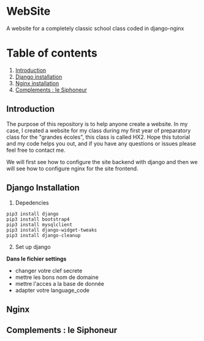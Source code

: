 # WebSite
A website for a completely classic school class coded in django-nginx 

# Table of contents
1. [Introduction](#introduction)
2. [Django installation](#Django)
3. [Nginx installation](#Nginx)
4. [Complements : le Siphoneur](#Siphoneur)

## Introduction <a name="introduction"></a>
The purpose of this repository is to help anyone create a website. In my case, I created a website for my class during my first year of preparatory class for the "grandes écoles", this class is called HX2. Hope this tutorial and my code helps you out, and if you have any questions or issues please feel free to contact me.

We will first see how to configure the site backend with django and then we will see how to configure nginx for the site frontend. 

## Django Installation <a name="Django"></a>
1. Depedencies
```
pip3 install django 
pip3 install bootstrap4
pip3 install mysqlclient 
pip3 install django-widget-tweaks 
pip3 install django-cleanup
```

2. Set up django

__Dans le fichier settings__
   * changer votre clef secrete
   * mettre les bons nom de domaine
   * mettre l'acces a la base de donnée
   * adapter votre language_code

## Nginx <a name="Nginx"></a>

## Complements : le Siphoneur <a name="Siphoneur"></a>

